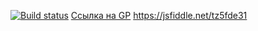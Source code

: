 [![Build status](https://ci.appveyor.com/api/projects/status/co01i48ufva1gmbq?svg=true)](https://ci.appveyor.com/project/Zicio/list-editor)
[Ссылка на GP](https://zicio.github.io/List-Editor/)
https://jsfiddle.net/tz5fde31
